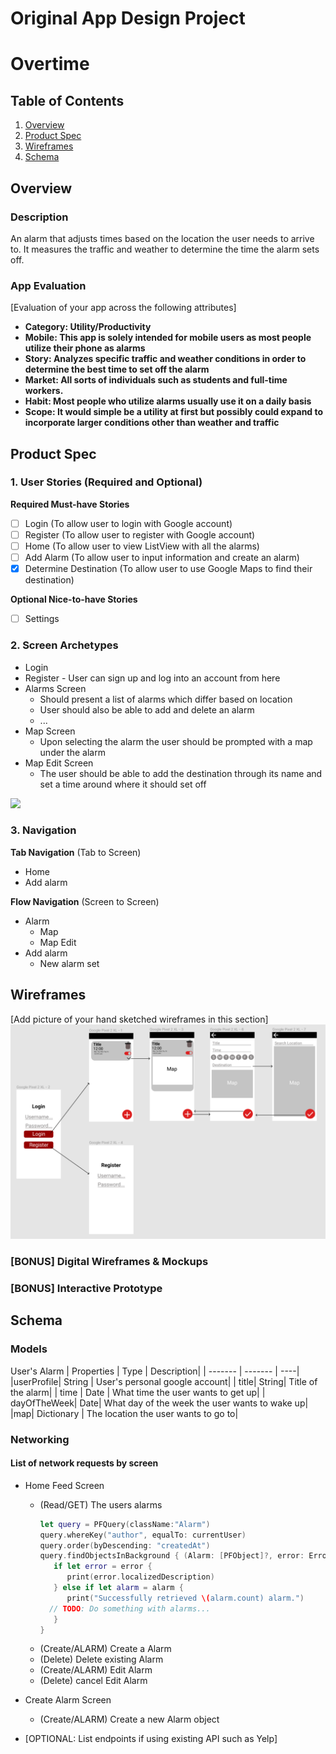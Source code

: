 Original App Design Project
===

# Overtime

## Table of Contents
1. [Overview](#Overview)
1. [Product Spec](#Product-Spec)
1. [Wireframes](#Wireframes)
2. [Schema](#Schema)

## Overview
### Description
An alarm that adjusts times based on the location the user needs to arrive to. It measures the traffic and weather to determine the time the alarm sets off.  

### App Evaluation
[Evaluation of your app across the following attributes]
- **Category: Utility/Productivity**
- **Mobile: This app is solely intended for mobile users as most people utilize their phone as alarms**
- **Story: Analyzes specific traffic and weather conditions in order to determine the best time to set off the alarm**
- **Market: All sorts of individuals such as students and full-time workers.**
- **Habit: Most people who utilize alarms usually use it on a daily basis**
- **Scope: It would simple be a utility at first but possibly could expand to incorporate larger conditions other than weather and traffic**

## Product Spec

### 1. User Stories (Required and Optional)

**Required Must-have Stories**

- [ ] Login (To allow user to login with Google account) 
- [ ] Register (To allow user to register with Google account)
- [ ] Home (To allow user to view ListView with all the alarms)
- [ ] Add Alarm (To allow user to input information and create an alarm)
- [x] Determine Destination (To allow user to use Google Maps to find their destination)

**Optional Nice-to-have Stories**

- [ ] Settings

### 2. Screen Archetypes

* Login
* Register - User can sign up and log into an account from here
* Alarms Screen
   * Should present a list of alarms which differ based on location
   * User should also be able to add and delete an alarm
   * ...
* Map Screen
   * Upon selecting the alarm the user should be prompted with a map under the alarm
* Map Edit Screen
   * The user should be able to add the destination through its name and set a time around where it should set off 

<img src="WorkingMap.gif" width=600>

### 3. Navigation

**Tab Navigation** (Tab to Screen)

* Home
* Add alarm

**Flow Navigation** (Screen to Screen)

* Alarm
   * Map
   * Map Edit
* Add alarm
   * New alarm set

## Wireframes
[Add picture of your hand sketched wireframes in this section]
<img src="wireframe.png" width=600>

### [BONUS] Digital Wireframes & Mockups

### [BONUS] Interactive Prototype

## Schema 

### Models
User's Alarm
| Properties | Type | Description|
| ------- | ------- | ----|
|userProfile| String | User's personal google account|
| title| String| Title of the alarm|
| time | Date | What time the user wants to get up|
| dayOfTheWeek| Date| What day of the week the user wants to wake up|
|map| Dictionary | The location the user wants to go to| 

### Networking
#### List of network requests by screen
   - Home Feed Screen
      - (Read/GET) The users alarms
         ```swift
         let query = PFQuery(className:"Alarm")
         query.whereKey("author", equalTo: currentUser)
         query.order(byDescending: "createdAt")
         query.findObjectsInBackground { (Alarm: [PFObject]?, error: Error?) in
            if let error = error { 
               print(error.localizedDescription)
            } else if let alarm = alarm {
               print("Successfully retrieved \(alarm.count) alarm.")
           // TODO: Do something with alarms...
            }
         }
         ```
      - (Create/ALARM) Create a Alarm
      - (Delete) Delete existing Alarm
      - (Create/ALARM) Edit Alarm
      - (Delete) cancel Edit Alarm
   - Create Alarm Screen
      - (Create/ALARM) Create a new Alarm object
   
- [OPTIONAL: List endpoints if using existing API such as Yelp]
